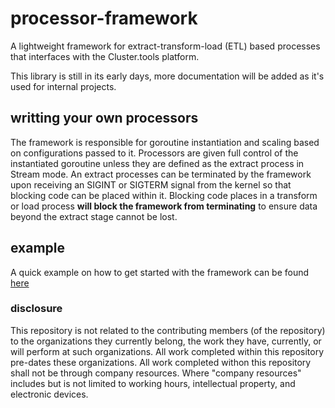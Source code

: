 # processor-framework
A lightweight framework for extract-transform-load (ETL) based processes that interfaces with the Cluster.tools platform.

This library is still in its early days, more documentation will be added as it's used for internal projects.

## writting your own processors
The framework is responsible for goroutine instantiation and scaling based on configurations passed to it. Processors are given full control of
the instantiated goroutine unless they are defined as the extract process in Stream mode. An extract processes can be terminated by the framework upon
receiving an SIGINT or SIGTERM signal from the kernel so that blocking code can be placed within it. Blocking code places in a transform or load process **will block the framework from terminating** to ensure data beyond the extract stage cannot be lost.

## example
A quick example on how to get started with the framework can be found [here](https://github.com/GabeCordo/processor-template)

### disclosure

This repository is not related to the contributing members (of the repository) to the organizations they currently belong, the work they have, currently, or will perform at such organizations. All work completed within this repository pre-dates these organizations. All work completed withon this repository shall not be through company resources. Where "company resources" includes but is not limited to working hours, intellectual property, and electronic devices.
